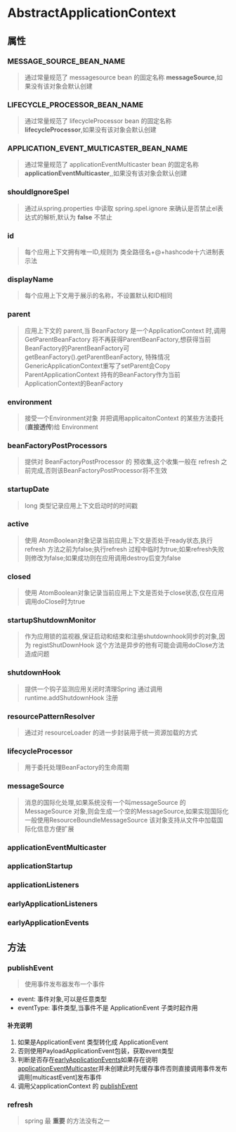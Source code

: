 # AbstractApplicationContext 
## 属性
### MESSAGE_SOURCE_BEAN_NAME
> 通过常量规范了 messagesource bean 的固定名称 **messageSource**,如果没有该对象会默认创建
### LIFECYCLE_PROCESSOR_BEAN_NAME
> 通过常量规范了 lifecycleProcessor bean 的固定名称 **lifecycleProcessor**,如果没有该对象会默认创建
### APPLICATION_EVENT_MULTICASTER_BEAN_NAME
> 通过常量规范了 applicationEventMulticaster bean 的固定名称 **applicationEventMulticaster**,,如果没有该对象会默认创建
### shouldIgnoreSpel
> 通过从spring.properties 中读取 spring.spel.ignore 来确认是否禁止el表达式的解析,默认为 **false** 不禁止
### id
> 每个应用上下文拥有唯一ID,规则为 类全路径名+@+hashcode十六进制表示法
### displayName
> 每个应用上下文用于展示的名称，不设置默认和ID相同
### parent
> 应用上下文的 parent,当 BeanFactory 是一个ApplicationContext 时,调用GetParentBeanFactory 将不再获得ParentBeanFactory,想获得当前BeanFactory的ParentBeanFactory可getBeanFactory().getParentBeanFactory, 特殊情况 GenericApplicationContext重写了setParent会Copy ParentApplicationContext 持有的BeanFactory作为当前ApplicationContext的BeanFactory
### environment
> 接受一个Environment对象 并把调用applicaitonContext 的某些方法委托(**直接透传**)给 Environment 
### beanFactoryPostProcessors
> 提供对 BeanFactoryPostProcessor 的 预收集,这个收集一般在 refresh 之前完成,否则该BeanFactoryPostProcessor将不生效
### startupDate
> long 类型记录应用上下文启动时的时间戳
### active
>使用 AtomBoolean对象记录当前应用上下文是否处于ready状态,执行refresh 方法之前为false;执行refresh 过程中临时为true;如果refresh失败则修改为false;如果成功则在应用调用destroy后变为false
### closed
>使用 AtomBoolean对象记录当前应用上下文是否处于close状态,仅在应用调用doClose时为true
### startupShutdownMonitor
> 作为应用锁的监视器,保证启动和结束和注册shutdownhook同步的对象,因为 registShutDownHook 这个方法是异步的他有可能会调用doClose方法造成问题
### shutdownHook
> 提供一个钩子监测应用关闭时清理Spring 通过调用runtime.addShutdownHook 注册
### resourcePatternResolver
> 通过对 resourceLoader 的进一步封装用于统一资源加载的方式
### lifecycleProcessor
>用于委托处理BeanFactory的生命周期
### messageSource
> 消息的国际化处理,如果系统没有一个叫messageSource 的MessageSource 对象,则会生成一个空的MessageSource,如果实现国际化一般使用ResourceBoundleMessageSource 该对象支持从文件中加载国际化信息方便扩展
### applicationEventMulticaster
>

### applicationStartup
### applicationListeners
### earlyApplicationListeners
### earlyApplicationEvents
## 方法 

### publishEvent
>使用事件发布器发布一个事件
* event: 事件对象,可以是任意类型
* eventType: 事件类型,当事件不是 ApplicationEvent 子类时起作用
#### 补充说明
1. 如果是ApplicationEvent 类型转化成 ApplicationEvent
2. 否则使用PayloadApplicationEvent包装，获取event类型
3. 判断是否存在[earlyApplicationEvents](#earlyApplicationEvents)如果存在说明[applicationEventMulticaster](#)并未创建此时先缓存事件否则直接调用事件发布调用[multicastEvent]发布事件
4. 调用父applicationContext 的 [publishEvent](#publishevent)

### refresh
> spring 最 **重要** 的方法没有之一
